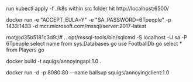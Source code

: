 run  kubectl apply -f ./k8s within src folder
hit http://localhost:6500/


docker run -e "ACCEPT_EULA=Y" -e "SA_PASSWORD=6Tpeople" -p 1433:1433 -d mcr.microsoft.com/mssql/server:2017-latest


root@d35b5181c3d9:/# .. opt/mssql-tools/bin/sqlcmd -S localhost -U sa -P 6Tpeople 
select name from sys.Databases
go
use FootballDb
go
select * from Players
go


docker build -t squigs/annoyingapi:1.0 .

docker run -d -p 8080:80 --name ballsup squigs/annoyingclient:1.0